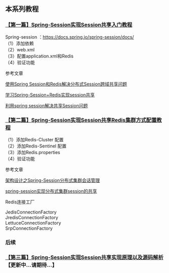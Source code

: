 ## 本系列教程

### [【第一篇】Spring-Session实现Session共享入门教程](http://blog.csdn.net/u010648555/article/details/79459953)

Spring-session ：https://docs.spring.io/spring-session/docs/  
（1）添加依赖  
（2）web.xml    
（3）配置application.xml和Redis    
（4）验证功能  

 参考文章 

 [使用Spring Session和Redis解决分布式Session跨域共享问题](http://blog.csdn.net/xlgen157387/article/details/57406162)
 
 [学习Spring-Session+Redis实现session共享](https://www.cnblogs.com/andyfengzp/p/6434287.html)
 
 [利用spring session解决共享Session问题](http://blog.csdn.net/patrickyoung6625/article/details/45694157)


### [【第二篇】Spring-Session实现Session共享Redis集群方式配置教程](http://blog.csdn.net/u010648555/article/details/79471034)

（1）添加Redis-Cluster 配置  
（2）添加Redis-Sentinel 配置    
（3）添加Redis.properties    
（4）验证功能  

 参考文章 
 
[架构设计之Spring-Session分布式集群会话管理](https://www.cnblogs.com/smallSevens/p/6763114.html)

[spring-session实现分布式集群session的共享](https://www.cnblogs.com/youzhibing/p/7348337.html)


Redis连接工厂

JedisConnectionFactory  
JredisConnectionFactory  
LettuceConnectionFactory  
SrpConnectionFactory

### 后续

### [【第三篇】Spring-Session实现Session共享实现原理以及源码解析]()【更新中...请期待...】  








